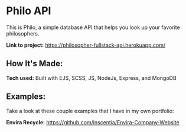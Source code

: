 
# Philo API
This is Philo, a simple database API that helps you look up your favorite philosophers.

**Link to project:** https://philosopher-fullstack-api.herokuapp.com/

## How It's Made:

**Tech used:** Built with EJS, SCSS, JS, NodeJs, Express, and MongoDB


<!-- ## Optimizations
in progress -->

<!-- ## Lessons Learned:

CSS text animations to spruce up the liveliness of the webpage. 
... -->

## Examples:
Take a look at these couple examples that I have in my own portfolio:

**Envira Recycle:** https://github.com/inscentia/Envira-Company-Website



